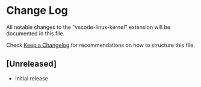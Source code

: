 # Change Log

All notable changes to the "vscode-linux-kernel" extension will be documented in this file.

Check [Keep a Changelog](http://keepachangelog.com/) for recommendations on how to structure this file.

## [Unreleased]

- Initial release